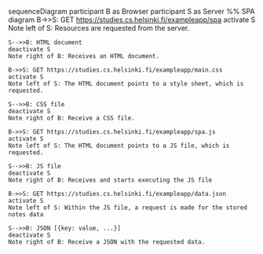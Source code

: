 sequenceDiagram
    participant B as Browser
    participant S as Server
    %% SPA diagram 
    B->>S: GET https://studies.cs.helsinki.fi/exampleapp/spa
    activate S
    Note left of S: Resources are requested from the server.

    S-->>B: HTML document
    deactivate S 
    Note right of B: Receives an HTML document.

    B->>S: GET https://studies.cs.helsinki.fi/exampleapp/main.css
    activate S
    Note left of S: The HTML document points to a style sheet, which is requested.

    S-->>B: CSS file
    deactivate S
    Note right of B: Receive a CSS file.

    B->>S: GET https://studies.cs.helsinki.fi/exampleapp/spa.js
    activate S
    Note left of S: The HTML document points to a JS file, which is requested.

    S-->>B: JS file
    deactivate S
    Note right of B: Receives and starts executing the JS file

    B->>S: GET https://studies.cs.helsinki.fi/exampleapp/data.json
    activate S
    Note left of S: Within the JS file, a request is made for the stored notes data

    S-->>B: JSON [{key: value, ...}]
    deactivate S
    Note right of B: Receive a JSON with the requested data.